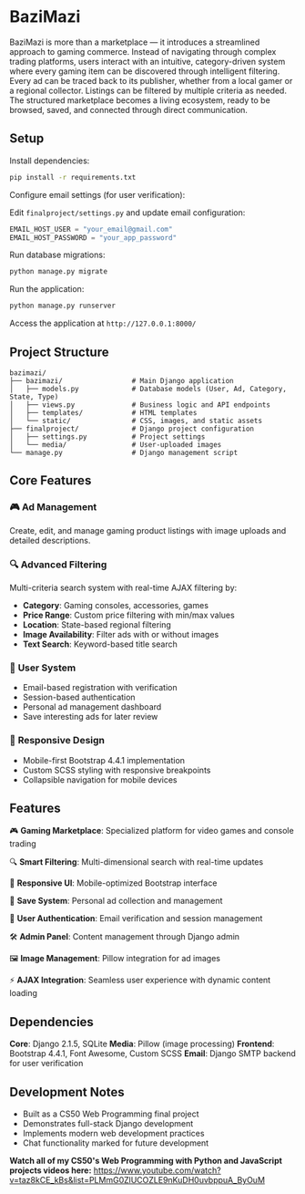 # BaziMazi

BaziMazi is more than a marketplace — it introduces a streamlined approach to gaming commerce. Instead of navigating through complex trading platforms, users interact with an intuitive, category-driven system where every gaming item can be discovered through intelligent filtering. Every ad can be traced back to its publisher, whether from a local gamer or a regional collector. Listings can be filtered by multiple criteria as needed. The structured marketplace becomes a living ecosystem, ready to be browsed, saved, and connected through direct communication.

## Setup

Install dependencies:

```bash
pip install -r requirements.txt
```

Configure email settings (for user verification):

Edit `finalproject/settings.py` and update email configuration:

```python
EMAIL_HOST_USER = "your_email@gmail.com"
EMAIL_HOST_PASSWORD = "your_app_password"
```

Run database migrations:

```bash
python manage.py migrate
```

Run the application:

```bash
python manage.py runserver
```

Access the application at `http://127.0.0.1:8000/`

## Project Structure

```
bazimazi/
├── bazimazi/                 # Main Django application
│   ├── models.py             # Database models (User, Ad, Category, State, Type)
│   ├── views.py              # Business logic and API endpoints
│   ├── templates/            # HTML templates
│   └── static/               # CSS, images, and static assets
├── finalproject/             # Django project configuration
│   ├── settings.py           # Project settings
│   └── media/                # User-uploaded images
└── manage.py                 # Django management script
```

## Core Features

### 🎮 **Ad Management**
Create, edit, and manage gaming product listings with image uploads and detailed descriptions.

### 🔍 **Advanced Filtering**
Multi-criteria search system with real-time AJAX filtering by:
- **Category**: Gaming consoles, accessories, games
- **Price Range**: Custom price filtering with min/max values
- **Location**: State-based regional filtering
- **Image Availability**: Filter ads with or without images
- **Text Search**: Keyword-based title search

### 👤 **User System**
- Email-based registration with verification
- Session-based authentication
- Personal ad management dashboard
- Save interesting ads for later review

### 📱 **Responsive Design**
- Mobile-first Bootstrap 4.4.1 implementation
- Custom SCSS styling with responsive breakpoints
- Collapsible navigation for mobile devices

## Features

🎮 **Gaming Marketplace**: Specialized platform for video games and console trading

🔍 **Smart Filtering**: Multi-dimensional search with real-time updates

📱 **Responsive UI**: Mobile-optimized Bootstrap interface

💾 **Save System**: Personal ad collection and management

👤 **User Authentication**: Email verification and session management

🛠️ **Admin Panel**: Content management through Django admin

🖼️ **Image Management**: Pillow integration for ad images

⚡ **AJAX Integration**: Seamless user experience with dynamic content loading

## Dependencies

**Core**: Django 2.1.5, SQLite
**Media**: Pillow (image processing)
**Frontend**: Bootstrap 4.4.1, Font Awesome, Custom SCSS
**Email**: Django SMTP backend for user verification

## Development Notes

- Built as a CS50 Web Programming final project
- Demonstrates full-stack Django development
- Implements modern web development practices
- Chat functionality marked for future development

**Watch all of my CS50's Web Programming with Python and JavaScript projects videos here:**  https://www.youtube.com/watch?v=taz8kCE_kBs&list=PLMmG0ZlUCOZLE9nKuDH0uvbppuA_ByOuM
